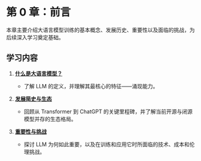# 第 0 章：前言

本章主要介绍大语言模型训练的基本概念、发展历史、重要性以及面临的挑战，为后续深入学习奠定基础。

## 学习内容

1.  [**什么是大语言模型？**](./01-什么是大语言模型.md)
    *   了解 LLM 的定义，并理解其最核心的特征——涌现能力。

2.  [**发展简史与生态**](./02-发展简史与生态.md)
    *   回顾从 Transformer 到 ChatGPT 的关键里程碑，并了解当前开源与闭源模型并存的生态格局。

3.  [**重要性与挑战**](./03-重要性与挑战.md)
    *   探讨 LLM 为何如此重要，以及在训练和应用它时所面临的技术、成本和伦理挑战。